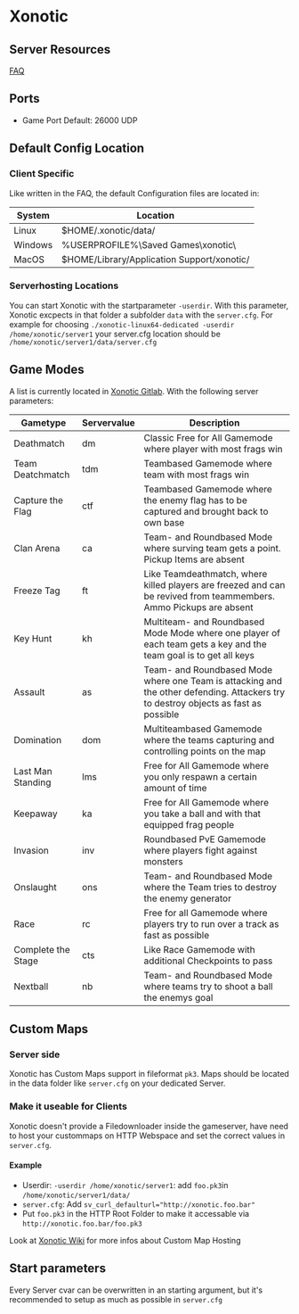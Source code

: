 # Xonotic

## Server Resources

[FAQ](https://xonotic.org/faq/)

## Ports

- Game Port Default: 26000 UDP

## Default Config Location

### Client Specific

Like written in the FAQ, the default Configuration files are located in:

| System | Location |
|--|--|
| Linux | $HOME/.xonotic/data/ |
| Windows | %USERPROFILE%\Saved Games\xonotic\ |
| MacOS | $HOME/Library/Application Support/xonotic/ |

### Serverhosting Locations

You can start Xonotic with the startparameter `-userdir`. With this parameter, Xonotic excpects in that folder a subfolder `data` with the `server.cfg`. For example for choosing `./xonotic-linux64-dedicated -userdir /home/xonotic/server1` your server.cfg location should be `/home/xonotic/server1/data/server.cfg`

## Game Modes

A list is currently located in [Xonotic Gitlab](https://gitlab.com/xonotic/xonotic/-/wikis/home#game-modes-or-game-types). With the following server parameters:

| Gametype | Servervalue | Description |
|--|--|--|
| Deathmatch | dm | Classic Free for All Gamemode where player with most frags win |
| Team Deatchmatch | tdm | Teambased Gamemode where team with most frags win |
| Capture the Flag | ctf | Teambased Gamemode where the enemy flag has to be captured and brought back to own base |
| Clan Arena | ca | Team- and Roundbased Mode where surving team gets a point. Pickup Items are absent |
| Freeze Tag | ft | Like Teamdeathmatch, where killed players are freezed and can be revived from teammembers. Ammo Pickups are absent |
| Key Hunt | kh | Multiteam- and Roundbased Mode Mode where one player of each team gets a key and the team goal is to get all keys | 
| Assault | as | Team- and Roundbased Mode where one Team is attacking and the other defending. Attackers try to destroy objects as fast as possible |
| Domination | dom | Multiteambased Gamemode where the teams capturing and controlling points on the map |
| Last Man Standing | lms | Free for All Gamemode where you only respawn a certain amount of time |
| Keepaway | ka | Free for All Gamemode where you take a ball and with that equipped frag people |
| Invasion | inv | Roundbased PvE Gamemode where players fight against monsters |
| Onslaught | ons | Team- and Roundbased Mode where the Team tries to destroy the enemy generator |
| Race | rc | Free for all Gamemode where players try to run over a track as fast as possible |
| Complete the Stage | cts | Like Race Gamemode with additional Checkpoints to pass |
| Nextball | nb | Team- and Roundbased Mode where teams try to shoot a ball the enemys goal |

## Custom Maps

### Server side
Xonotic has Custom Maps support in fileformat `pk3`. Maps should be located in the data folder like `server.cfg` on your dedicated Server.

### Make it useable for Clients
Xonotic doesn't provide a Filedownloader inside the gameserver, have need to host your custommaps on HTTP Webspace and set the correct values in `server.cfg`.

#### Example
- Userdir: `-userdir /home/xonotic/server1`: add `foo.pk3`in  `/home/xonotic/server1/data/`
- `server.cfg`: Add `sv_curl_defaulturl="http://xonotic.foo.bar"`
- Put `foo.pk3` in the HTTP Root Folder to make it accessable via `http://xonotic.foo.bar/foo.pk3`

Look at [Xonotic Wiki](https://gitlab.com/xonotic/xonotic/-/wikis/Automatic-map-downloads) for more infos about Custom Map Hosting

## Start parameters

Every Server cvar can be overwritten in an starting argument, but it's recommended to setup as much as possible in `server.cfg`